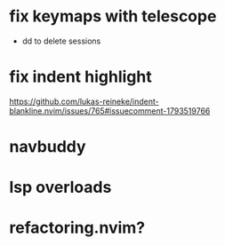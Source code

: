# fix keymaps with telescope

- dd to delete sessions

# fix indent highlight

https://github.com/lukas-reineke/indent-blankline.nvim/issues/765#issuecomment-1793519766

# navbuddy

# lsp overloads

# refactoring.nvim?
